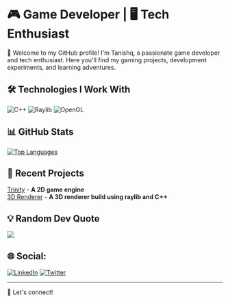 # 🎮 Game Developer | 🖥️ Tech Enthusiast

👋 Welcome to my GitHub profile! I'm Tanishq, a passionate game developer and tech enthusiast. Here you'll find my gaming projects, development experiments, and learning adventures.

## 🛠️ Technologies I Work With

![C++](https://img.shields.io/badge/-C%2B%2B-00599C?style=flat-square&logo=c%2b%2b&hight=50)
![Raylib](https://img.shields.io/badge/-Raylib-000000?style=flat&logo=raylib&logoColor=white)
![OpenGL](https://img.shields.io/badge/-OpenGL-E4:1?style=flat-square&logo=opengl)

## 📊 GitHub Stats

<a href="https://github.com/ThatTanishqTak">
  <img src="https://github-readme-stats.vercel.app/api/top-langs/?username=ThatTanishqTak&theme=dark&hide_border=false&include_all_commits=false&count_private=false&layout=donut&langs_count=20" alt="Top Languages" />
</a>

## 🌟 Recent Projects

[Trinity](https://github.com/ThatTanishqTak/Trinity) - <strong>A 2D game engine</strong><br>
[3D Renderer](https://github.com/ThatTanishqTak/3D-Renderer) - <strong>A 3D renderer build using raylib and C++</strong>

## 💡 Random Dev Quote 
![](https://quotes-github-readme.vercel.app/api?type=horizontal&theme=dark)

## 🌐 Social:
[![LinkedIn](https://img.shields.io/badge/linkedin-blue?style=for-the-badge&logo=linkedin&logoColor=white)](https://www.linkedin.com/in/that-tanishq-tak/)
[![Twitter](https://img.shields.io/badge/Twitter-black?style=for-the-badge&logo=X&logoColor=white)](https://twitter.com/ThatTanishqTak)

---

👋 Let's connect!
